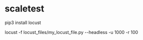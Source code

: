 # scaletest

pip3 install locust

locust -f locust_files/my_locust_file.py --headless -u 1000 -r 100

